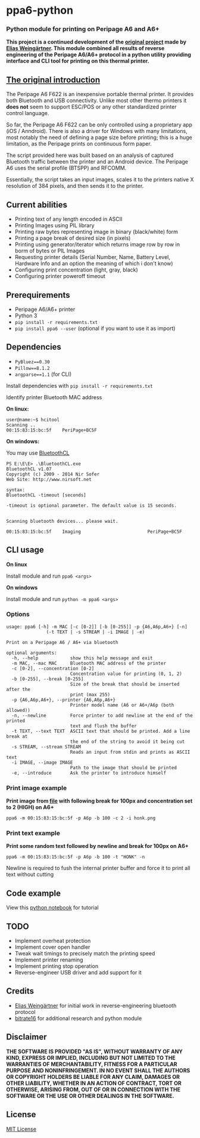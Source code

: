 # ppa6-python
### Python module for printing on Peripage A6 and A6+

**This project is a continued development of the [original project](https://github.com/eliasweingaertner/peripage-A6-bluetooth) made by [Elias Weingärtner](https://github.com/eliasweingaertner). This module combined all results of reverse engineering of the Peripage A6/A6+ protocol in a python utility providing interface and CLI tool for printing on this thermal printer.**

## [The original introduction](https://github.com/eliasweingaertner/peripage-A6-bluetooth#introduction)

The Peripage A6 F622 is an inexpensive portable thermal printer. It provides both Bluetooth and USB connectivity. Unlike most other thermo printers it **does not** seem to support ESC/POS or any other standardized printer control language. 

So far, the Peripage A6 F622 can be only controlled using a proprietary app (iOS / Anndroid). There is also a driver for Windows with many limitations, most notably the need of defining a page size before printing; this is a huge limitation, as the Peripage prints on continuous form paper.

The script provided here was built based on an analysis of captured Bluetooth traffic between the printer and an Android device. The Peripage A6 uses the serial profile (BTSPP) and RFCOMM. 

Essentially, the script takes an input images, scales it to the printers native X resolution of 384 pixels, and then sends it to the printer.

## Current abilities

* Printing text of any length encoded in ASCII
* Printing Images using PIL library
* Printing raw bytes representing image in binary (black/white) form
* Printing a page break of desired size (in pixels)
* Printing using generator/iterator which returns image row by row in borm of bytes or PIL Images
* Requesting printer details (Serial Number, Name, Battery Level, Hardware Info and an option the meaning of which i don't know)
* Configuring print concentration (light, gray, black)
* Configuring printer poweroff timeout

## Prerequirements
* Peripage A6/A6+ printer
* Python 3
* `pip install -r requirements.txt`
* `pip install ppa6 --user` (optional if you want to use it as import)

## Dependencies
* `PyBluez==0.30`
* `Pillow==8.1.2`
* `argparse==1.1` (for CLI)

Install dependencies with
`pip install -r requirements.txt`

Identify printer Bluetooth MAC address

**On linux:**

```
user@name:~$ hcitool
Scanning ..
00:15:83:15:bc:5f    PeriPage+BC5F
```

**On windows:**

You may use [BluetoothCL](https://www.nirsoft.net/utils/bluetoothcl.html)

```
PS E:\E\E> .\BluetoothCL.exe
BluetoothCL v1.07
Copyright (c) 2009 - 2014 Nir Sofer
Web Site: http://www.nirsoft.net

syntax:
BluetoothCL -timeout [seconds]

-timeout is optional parameter. The default value is 15 seconds.


Scanning bluetooth devices... please wait.

00:15:83:15:bc:5f    Imaging                         PeriPage+BC5F
```

## CLI usage

**On linux**

Install module and run
`ppa6 <args>`

**On windows**

Install module and run
`python -m ppa6 <args>`

### Options

```
usage: ppa6 [-h] -m MAC [-c [0-2]] [-b [0-255]] -p {A6,A6p,A6+} [-n]
               (-t TEXT | -s STREAM | -i IMAGE | -e)

Print on a Peripage A6 / A6+ via bluetooth

optional arguments:
  -h, --help            show this help message and exit
  -m MAC, --mac MAC     Bluetooth MAC address of the printer
  -c [0-2], --concentration [0-2]
                        Concentration value for printing (0, 1, 2)
  -b [0-255], --break [0-255]
                        Size of the break that should be inserted after the
                        print (max 255)
  -p {A6,A6p,A6+}, --printer {A6,A6p,A6+}
                        Printer model name (A6 or A6+/A6p (both allowed))
  -n, --newline         Force printer to add newline at the end of the printed
                        text and flush the buffer
  -t TEXT, --text TEXT  ASCII text that should be printed. Add a line break at
                        the end of the string to avoid it being cut
  -s STREAM, --stream STREAM
                        Reads an input from stdin and prints as ASCII text
  -i IMAGE, --image IMAGE
                        Path to the image that should be printed
  -e, --introduce       Ask the printer to introduce himself
```

### Print image example

**Print image from [file](honk.png) with following break for 100px and concentration set to 2 (HIGH) on A6+**
```
ppa6 -m 00:15:83:15:bc:5f -p A6p -b 100 -c 2 -i honk.png
```

### Print text example

**Print some random text followed by newline and break for 100px on A6+**
```
ppa6 -m 00:15:83:15:bc:5f -p A6p -b 100 -t "HONK" -n
```
Newline is required to fush the internal printer buffer and force it to print all text without cutting

## Code example

View this [python notebook](ppa6-tutorial.ipynb) for tutorial

## TODO

* Implement overheat protection
* Implement cover open handler
* Tweak wait timings to precisely match the printing speed
* Implement printer renaming
* Implement printing stop operation
* Reverse-engineer USB driver and add support for it

## Credits

* [Elias Weingärtner](https://github.com/eliasweingaertner) for initial work in reverse-engineering bluetooth protocol
* [bitrate16](https://github.com/bitrate16) for additional research and python module

## Disclaimer

**THE SOFTWARE IS PROVIDED "AS IS", WITHOUT WARRANTY OF ANY KIND, EXPRESS OR
IMPLIED, INCLUDING BUT NOT LIMITED TO THE WARRANTIES OF MERCHANTABILITY,
FITNESS FOR A PARTICULAR PURPOSE AND NONINFRINGEMENT. IN NO EVENT SHALL THE
AUTHORS OR COPYRIGHT HOLDERS BE LIABLE FOR ANY CLAIM, DAMAGES OR OTHER
LIABILITY, WHETHER IN AN ACTION OF CONTRACT, TORT OR OTHERWISE, ARISING FROM,
OUT OF OR IN CONNECTION WITH THE SOFTWARE OR THE USE OR OTHER DEALINGS IN THE
SOFTWARE.**

## License

[MIT License](LICENSE)

